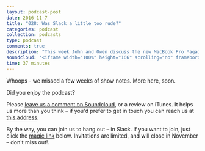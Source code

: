 ```yaml
---
layout: podcast-post
date: 2016-11-7
title: "028: Was Slack a little too rude?"
categories: podcast
collection: podcasts
type: podcast
comments: true
description: "This week John and Owen discuss the new MacBook Pro *again* – mostly just to clarify after the dust has settled, then we talk about the election, and whether Slack's feisty letter to Microsoft went too far."
soundcloud: '<iframe width="100%" height="166" scrolling="no" frameborder="no" src="https://w.soundcloud.com/player/?url=https%3A//api.soundcloud.com/tracks/291914927&amp;color=0066cc&amp;auto_play=false&amp;hide_related=false&amp;show_comments=true&amp;show_user=true&amp;show_reposts=false"></iframe>'
time: 37 minutes
---
```

Whoops - we missed a few weeks of show notes. More here, soon.

Did you enjoy the podcast?

Please <a href="https://soundcloud.com/charged-tech/26-the-internet-is-burning-down">leave us a comment on Soundcloud</a>, or a review on iTunes. It helps us more than you think – if you'd prefer to get in touch you can reach us at <a href="mailto:hi@chargedpodcast.com"> this address</a>.

By the way, you can join us to hang out – in Slack. If you want to join, just click the <a href="https://charged-podcast.herokuapp.com/">magic link</a> below. Invitations are limited, and will close in November – don't miss out!.
